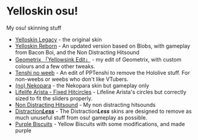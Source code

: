 # Yelloskin osu!

My osu! skinning stuff

- [Yelloskin Legacy](https://github.com/cainy-a/Yelloskin-osu/tree/legacy) - the original skin
- [Yelloskin Reborn](https://github.com/cainy-a/Yelloskin-osu/tree/reborn) - An updated version based on Blobs, with gameplay from Bacon Boi, and the Non Distracting Hitsound
- [Geometrix 「Yellowsink Edit」](https://github.com/cainy-a/Yelloskin-osu/tree/geometrix-edit) - my edit of Geometrix, with custom colours and a few other tweaks.
- [Tenshi no weeb](https://github.com/cainy-a/Yelloskin-osu/tree/tenshi) - An edit of PPTenshi to remove the Hololive stuff. For non-weebs or weebs who don't like VTubers.
- [(no) Nekopara](https://github.com/cainy-a/Yelloskin-osu/tree/legacy/extras/(no)%20Nekopara) - the Nekopara skin but gameplay only
- [Lifelife Arista - Fixed Hitcircles](https://github.com/cainy-a/Yelloskin-osu/tree/legacy/extras/Lifeline%20Arista%20-%20Fixed%20Hitcircles) - Lifeline Arista's circles but correctly sized to fit the sliders properly.
- [Non Distracting Hitsound](https://github.com/cainy-a/Yelloskin-osu/tree/legacy/extras/Non%20Distracting%20Hitsound) - My non distracting hitsounds
- [Distraction***Less***](https://github.com/cainy-a/Yelloskin-osu/tree/distraction-less) - The Distraction***Less*** skins are designed to remove as much unuseful stuff from osu! gameplay as possible.
- [Purple Biscuits](https://github.com/yellowsink/Yelloskin-osu/tree/purplebiscuits) - Yellow Biscuits with some modifications, and made purple
